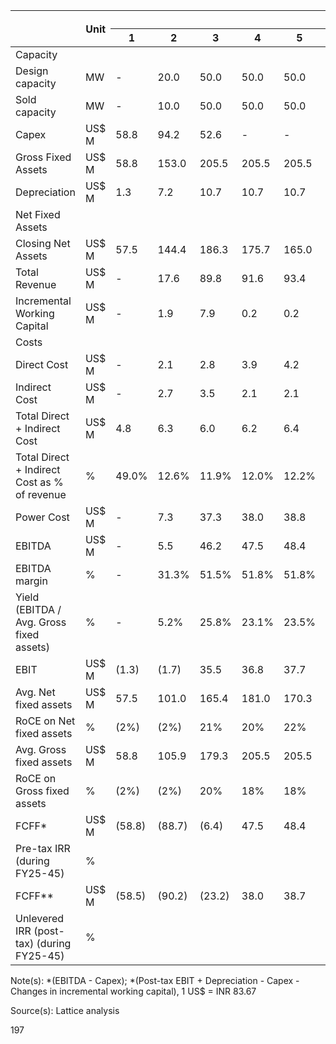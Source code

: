 <table><thead><tr><th rowspan="2"></th><th rowspan="2">Unit</th><th colspan="11">Year</th><th rowspan="2">Cumulative</th><th rowspan="2">Per MW</th></tr><tr><th>1</th><th>2</th><th>3</th><th>4</th><th>5</th><th>6</th><th>7</th><th>8</th><th>9</th><th>10</th><th>11</th><th>12</th><th>13</th><th>14</th><th>15</th><th>16</th><th>17</th><th>18</th><th>19</th><th>20</th><th>21</th></tr></thead><tbody><tr><td>Capacity</td><td></td><td></td><td></td><td></td><td></td><td></td><td></td><td></td><td></td><td></td><td></td><td></td><td></td><td></td><td></td><td></td><td></td><td></td><td></td><td></td><td></td><td></td></tr><tr><td>Design capacity</td><td>MW</td><td>-</td><td>20.0</td><td>50.0</td><td>50.0</td><td>50.0</td><td>50.0</td><td>50.0</td><td>50.0</td><td>50.0</td><td>50.0</td><td>50.0</td><td>50.0</td><td>50.0</td><td>50.0</td><td>50.0</td><td>50.0</td><td>50.0</td><td>50.0</td><td>50.0</td><td>50.0</td><td></td></tr><tr><td>Sold capacity</td><td>MW</td><td>-</td><td>10.0</td><td>50.0</td><td>50.0</td><td>50.0</td><td>50.0</td><td>50.0</td><td>50.0</td><td>50.0</td><td>50.0</td><td>50.0</td><td>50.0</td><td>50.0</td><td>50.0</td><td>50.0</td><td>50.0</td><td>50.0</td><td>50.0</td><td>50.0</td><td>50.0</td><td></td></tr><tr><td>Capex</td><td>US$ M</td><td>58.8</td><td>94.2</td><td>52.6</td><td>-</td><td>-</td><td>-</td><td>-</td><td>-</td><td>-</td><td>-</td><td>-</td><td>-</td><td>-</td><td>-</td><td>-</td><td>-</td><td>-</td><td>-</td><td>-</td><td>-</td><td>205.5</td><td>4.1</td></tr><tr><td>Gross Fixed Assets</td><td>US$ M</td><td>58.8</td><td>153.0</td><td>205.5</td><td>205.5</td><td>205.5</td><td>205.5</td><td>205.5</td><td>205.5</td><td>205.5</td><td>205.5</td><td>205.5</td><td>205.5</td><td>205.5</td><td>205.5</td><td>205.5</td><td>205.5</td><td>205.5</td><td>205.5</td><td>205.5</td><td>205.5</td><td></td></tr><tr><td>Depreciation</td><td>US$ M</td><td>1.3</td><td>7.2</td><td>10.7</td><td>10.7</td><td>10.7</td><td>10.7</td><td>10.7</td><td>10.7</td><td>10.7</td><td>10.7</td><td>10.7</td><td>10.7</td><td>10.7</td><td>10.7</td><td>10.7</td><td>10.7</td><td>10.7</td><td>10.7</td><td>10.7</td><td>10.7</td><td>167.4</td><td>3.3</td></tr><tr><td>Net Fixed Assets</td><td></td><td></td><td></td><td></td><td></td><td></td><td></td><td></td><td></td><td></td><td></td><td></td><td></td><td></td><td></td><td></td><td></td><td></td><td></td><td></td><td></td><td></td></tr><tr><td>Closing Net Assets</td><td>US$ M</td><td>57.5</td><td>144.4</td><td>186.3</td><td>175.7</td><td>165.0</td><td>154.3</td><td>143.6</td><td>132.9</td><td>122.3</td><td>111.6</td><td>100.9</td><td>90.2</td><td>79.5</td><td>68.9</td><td>58.2</td><td>48.1</td><td>43.3</td><td>42.0</td><td>40.7</td><td>39.4</td><td>38.2</td><td></td></tr><tr><td>Total Revenue</td><td>US$ M</td><td>-</td><td>17.6</td><td>89.8</td><td>91.6</td><td>93.4</td><td>95.3</td><td>97.2</td><td>99.1</td><td>101.1</td><td>103.1</td><td>105.2</td><td>107.3</td><td>109.4</td><td>111.6</td><td>113.9</td><td>116.1</td><td>118.5</td><td>120.8</td><td>123.2</td><td>125.7</td><td>128.2</td><td>38.2</td></tr><tr><td>Incremental Working Capital</td><td>US$ M</td><td>-</td><td>1.9</td><td>7.9</td><td>0.2</td><td>0.2</td><td>0.2</td><td>0.2</td><td>0.2</td><td>0.2</td><td>0.2</td><td>0.2</td><td>0.2</td><td>0.2</td><td>0.2</td><td>0.2</td><td>0.3</td><td>0.3</td><td>0.3</td><td>0.3</td><td>0.3</td><td>14.1</td><td></td></tr><tr><td>Costs</td><td></td><td></td><td></td><td></td><td></td><td></td><td></td><td></td><td></td><td></td><td></td><td></td><td></td><td></td><td></td><td></td><td></td><td></td><td></td><td></td><td></td><td></td></tr><tr><td>Direct Cost</td><td>US$ M</td><td>-</td><td>2.1</td><td>2.8</td><td>3.9</td><td>4.2</td><td>4.5</td><td>4.8</td><td>5.1</td><td>5.4</td><td>5.8</td><td>6.2</td><td>6.6</td><td>7.0</td><td>7.5</td><td>8.0</td><td>8.6</td><td>9.2</td><td>9.8</td><td>10.5</td><td>11.2</td><td>12.0</td><td>135.0</td></tr><tr><td>Indirect Cost</td><td>US$ M</td><td>-</td><td>2.7</td><td>3.5</td><td>2.1</td><td>2.1</td><td>2.0</td><td>1.9</td><td>1.8</td><td>1.8</td><td>1.7</td><td>1.7</td><td>1.6</td><td>1.5</td><td>1.5</td><td>1.4</td><td>1.4</td><td>1.3</td><td>1.3</td><td>1.2</td><td>1.2</td><td>1.2</td><td>35.0</td></tr><tr><td>Total Direct + Indirect Cost</td><td>US$ M</td><td>4.8</td><td>6.3</td><td>6.0</td><td>6.2</td><td>6.4</td><td>6.7</td><td>6.9</td><td>7.2</td><td>7.5</td><td>7.8</td><td>8.2</td><td>8.6</td><td>9.0</td><td>9.5</td><td>10.0</td><td>10.5</td><td>11.1</td><td>11.7</td><td>12.4</td><td>13.2</td><td>169.9</td></tr><tr><td>Total Direct + Indirect Cost as % of revenue</td><td>%</td><td>49.0%</td><td>12.6%</td><td>11.9%</td><td>12.0%</td><td>12.2%</td><td>12.4%</td><td>12.6%</td><td>12.8%</td><td>13.1%</td><td>13.4%</td><td>13.8%</td><td>14.1%</td><td>14.5%</td><td>15.0%</td><td>15.5%</td><td>16.0%</td><td>16.6%</td><td>17.2%</td><td>17.9%</td><td>18.6%</td><td>14.8%</td></tr><tr><td>Power Cost</td><td>US$ M</td><td>-</td><td>7.3</td><td>37.3</td><td>38.0</td><td>38.8</td><td>39.6</td><td>40.4</td><td>41.2</td><td>42.0</td><td>42.9</td><td>43.7</td><td>44.6</td><td>45.5</td><td>46.4</td><td>47.3</td><td>48.3</td><td>49.2</td><td>50.2</td><td>51.2</td><td>52.2</td><td>53.3</td><td></td></tr><tr><td>EBITDA</td><td>US$ M</td><td>-</td><td>5.5</td><td>46.2</td><td>47.5</td><td>48.4</td><td>49.3</td><td>50.1</td><td>51.0</td><td>51.9</td><td>52.8</td><td>53.7</td><td>54.5</td><td>55.4</td><td>56.3</td><td>57.1</td><td>57.9</td><td>58.7</td><td>59.5</td><td>60.3</td><td>61.0</td><td>61.8</td><td>1,038.9</td></tr><tr><td>EBITDA margin</td><td>%</td><td>-</td><td>31.3%</td><td>51.5%</td><td>51.8%</td><td>51.8%</td><td>51.7%</td><td>51.6%</td><td>51.5%</td><td>51.3%</td><td>51.2%</td><td>51.0%</td><td>50.8%</td><td>50.6%</td><td>50.4%</td><td>50.1%</td><td>49.9%</td><td>49.6%</td><td>49.3%</td><td>48.9%</td><td>48.6%</td><td>48.2%</td><td></td></tr><tr><td>Yield (EBITDA / Avg. Gross fixed assets)</td><td>%</td><td>-</td><td>5.2%</td><td>25.8%</td><td>23.1%</td><td>23.5%</td><td>24.0%</td><td>24.4%</td><td>24.8%</td><td>25.3%</td><td>25.7%</td><td>26.1%</td><td>26.5%</td><td>27.0%</td><td>27.4%</td><td>27.8%</td><td>28.2%</td><td>28.6%</td><td>29.0%</td><td>29.3%</td><td>29.7%</td><td>30.0%</td><td></td></tr><tr><td>EBIT</td><td>US$ M</td><td>(1.3)</td><td>(1.7)</td><td>35.5</td><td>36.8</td><td>37.7</td><td>38.6</td><td>39.5</td><td>40.3</td><td>41.2</td><td>42.1</td><td>43.0</td><td>43.9</td><td>44.7</td><td>45.6</td><td>46.4</td><td>47.8</td><td>53.9</td><td>58.2</td><td>59.0</td><td>59.8</td><td>60.5</td><td>871.5</td></tr><tr><td>Avg. Net fixed assets</td><td>US$ M</td><td>57.5</td><td>101.0</td><td>165.4</td><td>181.0</td><td>170.3</td><td>159.6</td><td>149.0</td><td>138.3</td><td>127.6</td><td>116.9</td><td>106.2</td><td>95.6</td><td>84.9</td><td>74.2</td><td>63.5</td><td>53.1</td><td>45.7</td><td>42.6</td><td>41.4</td><td>40.1</td><td>38.8</td><td></td></tr><tr><td>RoCE on Net fixed assets</td><td>%</td><td>(2%)</td><td>(2%)</td><td>21%</td><td>20%</td><td>22%</td><td>24%</td><td>26%</td><td>29%</td><td>32%</td><td>36%</td><td>40%</td><td>46%</td><td>53%</td><td>61%</td><td>73%</td><td>90%</td><td>118%</td><td>137%</td><td>143%</td><td>149%</td><td>156%</td><td></td></tr><tr><td>Avg. Gross fixed assets</td><td>US$ M</td><td>58.8</td><td>105.9</td><td>179.3</td><td>205.5</td><td>205.5</td><td>205.5</td><td>205.5</td><td>205.5</td><td>205.5</td><td>205.5</td><td>205.5</td><td>205.5</td><td>205.5</td><td>205.5</td><td>205.5</td><td>205.5</td><td>205.5</td><td>205.5</td><td>205.5</td><td>205.5</td><td></td></tr><tr><td>RoCE on Gross fixed assets</td><td>%</td><td>(2%)</td><td>(2%)</td><td>20%</td><td>18%</td><td>18%</td><td>19%</td><td>19%</td><td>20%</td><td>20%</td><td>20%</td><td>21%</td><td>21%</td><td>22%</td><td>22%</td><td>23%</td><td>23%</td><td>26%</td><td>28%</td><td>29%</td><td>29%</td><td>29%</td><td></td></tr><tr><td>FCFF*</td><td>US$ M</td><td>(58.8)</td><td>(88.7)</td><td>(6.4)</td><td>47.5</td><td>48.4</td><td>49.3</td><td>50.1</td><td>51.0</td><td>51.9</td><td>52.8</td><td>53.7</td><td>54.5</td><td>55.4</td><td>56.3</td><td>57.1</td><td>57.9</td><td>58.7</td><td>59.5</td><td>60.3</td><td>61.0</td><td>114.0</td><td>885.6</td></tr><tr><td>Pre-tax IRR (during FY25-45)</td><td>%</td><td></td><td></td><td></td><td></td><td></td><td></td><td></td><td></td><td></td><td></td><td></td><td></td><td></td><td></td><td></td><td></td><td></td><td></td><td></td><td></td><td></td><td>24.1%</td></tr><tr><td>FCFF**</td><td>US$ M</td><td>(58.5)</td><td>(90.2)</td><td>(23.2)</td><td>38.0</td><td>38.7</td><td>39.3</td><td>40.0</td><td>40.7</td><td>41.3</td><td>42.0</td><td>42.6</td><td>43.3</td><td>43.9</td><td>44.5</td><td>45.2</td><td>45.6</td><td>44.9</td><td>44.6</td><td>45.2</td><td>45.7</td><td>98.5</td><td>652.1</td></tr><tr><td>Unlevered IRR (post-tax) (during FY25-45)</td><td>%</td><td></td><td></td><td></td><td></td><td></td><td></td><td></td><td></td><td></td><td></td><td></td><td></td><td></td><td></td><td></td><td></td><td></td><td></td><td></td><td></td><td></td><td>18.5%</td></tr></tbody></table>

Note(s): \*(EBITDA - Capex); \*(Post-tax EBIT + Depreciation - Capex - Changes in incremental working capital), 1 US$ = INR 83.67

Source(s): Lattice analysis

197